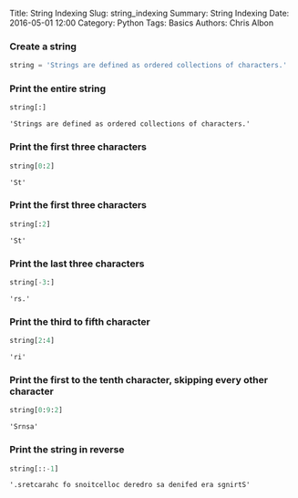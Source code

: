 Title: String Indexing
Slug: string_indexing
Summary: String Indexing
Date: 2016-05-01 12:00
Category: Python
Tags: Basics
Authors: Chris Albon



### Create a string


```python
string = 'Strings are defined as ordered collections of characters.'
```

### Print the entire string


```python
string[:]
```




    'Strings are defined as ordered collections of characters.'



### Print the first three characters


```python
string[0:2]
```




    'St'



### Print the first three characters


```python
string[:2]
```




    'St'



### Print the last three characters


```python
string[-3:]
```




    'rs.'



### Print the third to fifth character


```python
string[2:4]
```




    'ri'



### Print the first to the tenth character, skipping every other character


```python
string[0:9:2]
```




    'Srnsa'



### Print the string in reverse


```python
string[::-1]
```




    '.sretcarahc fo snoitcelloc deredro sa denifed era sgnirtS'


